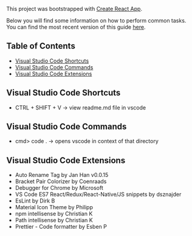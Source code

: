 This project was bootstrapped with [Create React App](https://github.com/facebook/create-react-app).

Below you will find some information on how to perform common tasks.<br>
You can find the most recent version of this guide [here](https://github.com/facebook/create-react-app/blob/master/packages/react-scripts/template/README.md).

## Table of Contents
- [Visual Studio Code Shortcuts](#visual-studio-code-shortcuts)
- [Visual Studio Code Commands](#visual-studio-code-commands)
- [Visual Studio Code Extensions](#visual-studio-code-extensions)

## Visual Studio Code Shortcuts

- CTRL + SHIFT + V  -> view readme.md file in vscode










## Visual Studio Code Commands

- cmd> code .  -> opens vscode in context of that directory 










## Visual Studio Code Extensions

- Auto Rename Tag by Jan Han v0.0.15
- Bracket Pair Colorizer by Coenraads 
- Debugger for Chrome by Microsoft
- VS Code ES7 React/Redux/React-Native/JS snippets by dsznajder
- EsLint by Dirk B
- Material Icon Theme by Philipp
- npm intellisense by Christian K
- Path intellisense by Christian K
- Prettier - Code formatter by Esben P
